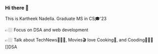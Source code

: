 ### Hi there 👋

This is Kartheek Nadella.
Graduate MS in CS🎓'23

👉🏼 Focus on DSA and web development

👉🏼 Talk about TechNews👨🏻‍💻, Movies🎬 love Cooking🥘, and Cooding👨🏻‍💻
[]DSA
